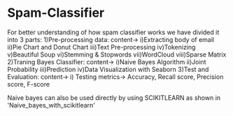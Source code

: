 # Spam-Classifier
For better understanding of how spam classifier works we have divided it into 3 parts:
1)Pre-processing data:
       content-> i)Extracting body of email
                 ii)Pie Chart and Donut Chart
                 iii)Text Pre-processing
                 iv)Tokenizing
                 v)Beautiful Soup
                 vi)Stemming & Stopwords
                 vii)WordCloud
                 viii)Sparse Matrix
2)Traning Bayes Classifier:
        content-> i)Naive Bayes Algorithm
                  ii)Joint Probability
                  iii)Prediction
                  iv)Data Visualization with Seaborn
3)Test and Evaluation:
        content-> i) Testing metrics-> Accuracy, Recall score, Precision score, F-score

Naive bayes can also be used directly by using SCIKITLEARN as shown in 'Naive_bayes_with_scikitlearn'



                  
                 
